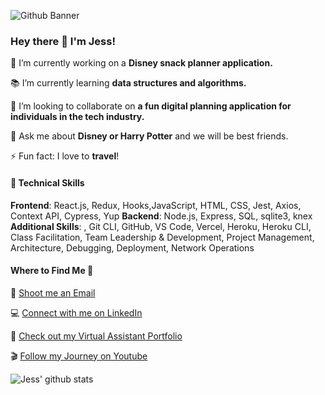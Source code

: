 ![Github Banner](https://user-images.githubusercontent.com/93016877/159138759-a1dad1ad-8d5d-4f3a-a6f0-11f9a89d3b9e.png)

### Hey there 💜 I'm Jess!

 📌 I’m currently working on a **Disney snack planner application.**

 📚️ I’m currently learning **data structures and algorithms.**

 👯 I’m looking to collaborate on **a fun digital planning application for individuals in the tech industry.**

 💬 Ask me about **Disney or Harry Potter** and we will be best friends.

 ⚡️ Fun fact: I love to **travel**!
 
#### 🚀 Technical Skills 
**Frontend**: React.js, Redux, Hooks,JavaScript, HTML, CSS, Jest,  Axios, Context API, Cypress, Yup
**Backend**: Node.js, Express, SQL, sqlite3, knex
**Additional Skills**: , Git CLI, GitHub, VS Code, Vercel, Heroku, Heroku CLI, Class Facilitation, Team Leadership & Development, Project Management, Architecture, Debugging, Deployment, Network Operations

#### Where to Find Me 📍

📩 [Shoot me an Email](JessWillCode@gmail.com)

💻️ [Connect with me on LinkedIn](https://www.linkedin.com/in/jesswillco/)

💼 [Check out my Virtual Assistant Portfolio](https://www.portfolio.jesswillcode.com)

🎬️ [Follow my Journey on Youtube](https://www.youtube.com/channel/UCqwG-EXpSQ9UZ_w6GX6J9Jw)

![Jess' github stats](https://github-readme-stats.vercel.app/api?username=jesswillcode)
